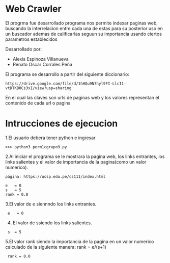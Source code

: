 # Web Crawler
El progrma fue desarrollado programa nos permite indexar paginas web, buscando la interrelacion entre cada una de estas para su posterior uso en un buscador ademas de calificarlas seguun su importancia usando ciertos parametros establecidos

Desarrollado por:
- Alexis Espinoza Villanueva
- Renato Oscar Corrales Peña

El programa se desarrollo a partir del siguiente diccionario:

    https://drive.google.com/file/d/1hHQu9N7hyl9FI-LlcI1-vtDTKB0Cs3xI/view?usp=sharing
    
En el cual las claves son urls de paginas web y los valores representan el contenido de cada url o pagina

# Intrucciones de ejecucion
1.El usuario debera tener python e ingresar

    >>> python3 perm1cgrupo9.py
    
   2.Al iniciar el programa se le mostrara la pagina web, los links entrantes, los links salientes y el valor de importancia de la pagina(como un valor numerico).
    
    página: https://ucsp.edu.pe/cs111/index.html
    
    e   = 0
    s   = 5
    rank = 0.0
    
   3.El valor de e siennndo los links entrantes.
   
     e   = 0
    
   4. El valor de ssiendo los links salientes.
  
     s  = 5
        
   5.El valor rank siendo la importancia de la pagina en un valor numerico calculado de la siguiente manera: rank = e/(s+1) 
   
     rank = 0.0
       
